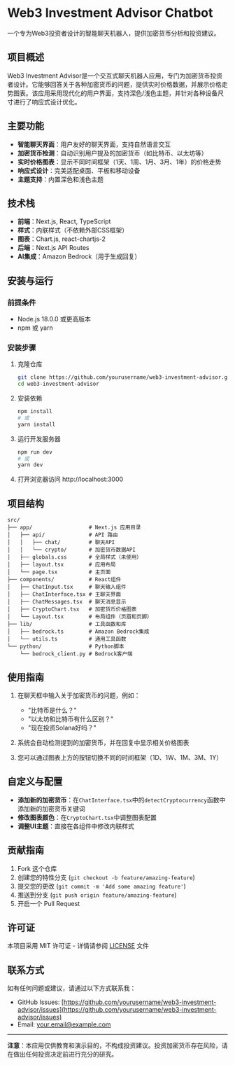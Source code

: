# Web3 Investment Advisor Chatbot

一个专为Web3投资者设计的智能聊天机器人，提供加密货币分析和投资建议。

## 项目概述

Web3 Investment Advisor是一个交互式聊天机器人应用，专门为加密货币投资者设计。它能够回答关于各种加密货币的问题，提供实时价格数据，并展示价格走势图表。该应用采用现代化的用户界面，支持深色/浅色主题，并针对各种设备尺寸进行了响应式设计优化。

## 主要功能

- **智能聊天界面**：用户友好的聊天界面，支持自然语言交互
- **加密货币检测**：自动识别用户提及的加密货币（如比特币、以太坊等）
- **实时价格图表**：显示不同时间框架（1天、1周、1月、3月、1年）的价格走势
- **响应式设计**：完美适配桌面、平板和移动设备
- **主题支持**：内置深色和浅色主题

## 技术栈

- **前端**：Next.js, React, TypeScript
- **样式**：内联样式（不依赖外部CSS框架）
- **图表**：Chart.js, react-chartjs-2
- **后端**：Next.js API Routes
- **AI集成**：Amazon Bedrock（用于生成回复）

## 安装与运行

### 前提条件

- Node.js 18.0.0 或更高版本
- npm 或 yarn

### 安装步骤

1. 克隆仓库
   ```bash
   git clone https://github.com/yourusername/web3-investment-advisor.git
   cd web3-investment-advisor
   ```

2. 安装依赖
   ```bash
   npm install
   # 或
   yarn install
   ```

3. 运行开发服务器
   ```bash
   npm run dev
   # 或
   yarn dev
   ```

4. 打开浏览器访问 http://localhost:3000

## 项目结构

```
src/
├── app/                  # Next.js 应用目录
│   ├── api/              # API 路由
│   │   ├── chat/         # 聊天API
│   │   └── crypto/       # 加密货币数据API
│   ├── globals.css       # 全局样式（未使用）
│   ├── layout.tsx        # 应用布局
│   └── page.tsx          # 主页面
├── components/           # React组件
│   ├── ChatInput.tsx     # 聊天输入组件
│   ├── ChatInterface.tsx # 主聊天界面
│   ├── ChatMessages.tsx  # 聊天消息显示
│   ├── CryptoChart.tsx   # 加密货币价格图表
│   └── Layout.tsx        # 布局组件（页眉和页脚）
├── lib/                  # 工具函数和库
│   ├── bedrock.ts        # Amazon Bedrock集成
│   └── utils.ts          # 通用工具函数
└── python/               # Python脚本
    └── bedrock_client.py # Bedrock客户端
```

## 使用指南

1. 在聊天框中输入关于加密货币的问题，例如：
   - "比特币是什么？"
   - "以太坊和比特币有什么区别？"
   - "现在投资Solana好吗？"

2. 系统会自动检测提到的加密货币，并在回复中显示相关价格图表

3. 您可以通过图表上方的按钮切换不同的时间框架（1D、1W、1M、3M、1Y）

## 自定义与配置

- **添加新的加密货币**：在`ChatInterface.tsx`中的`detectCryptocurrency`函数中添加新的加密货币关键词
- **修改图表颜色**：在`CryptoChart.tsx`中调整图表配置
- **调整UI主题**：直接在各组件中修改内联样式

## 贡献指南

1. Fork 这个仓库
2. 创建您的特性分支 (`git checkout -b feature/amazing-feature`)
3. 提交您的更改 (`git commit -m 'Add some amazing feature'`)
4. 推送到分支 (`git push origin feature/amazing-feature`)
5. 开启一个 Pull Request

## 许可证

本项目采用 MIT 许可证 - 详情请参阅 [LICENSE](LICENSE) 文件

## 联系方式

如有任何问题或建议，请通过以下方式联系我：

- GitHub Issues: [https://github.com/yourusername/web3-investment-advisor/issues](https://github.com/yourusername/web3-investment-advisor/issues)
- Email: your.email@example.com

---

**注意**：本应用仅供教育和演示目的，不构成投资建议。投资加密货币存在风险，请在做出任何投资决定前进行充分的研究。

